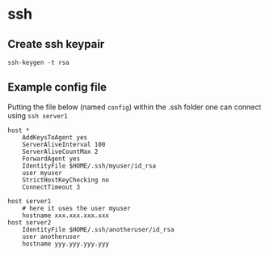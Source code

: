 # ssh

## Create ssh keypair

`ssh-keygen -t rsa`

## Example config file

Putting the file below (named `config`) within the .ssh folder one can connect using `ssh server1`

```
host *
    AddKeysToAgent yes
    ServerAliveInterval 100
    ServerAliveCountMax 2
    ForwardAgent yes
    IdentityFile $HOME/.ssh/myuser/id_rsa
    user myuser
    StrictHostKeyChecking no
    ConnectTimeout 3

host server1
    # here it uses the user myuser
    hostname xxx.xxx.xxx.xxx
host server2
    IdentityFile $HOME/.ssh/anotheruser/id_rsa
    user anotheruser
    hostname yyy.yyy.yyy.yyy
    
```
